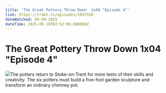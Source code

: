 ```yaml
---
title: 'The Great Pottery Throw Down  1x04 "Episode 4"' 
link: https://trakt.tv/episodes/2057550
dateWatched: 09-09-2025
dateTime: 2025-09-10T03:52:00.000000Z
---
```

# The Great Pottery Throw Down  1x04 "Episode 4"

![](https://walter-r2.trakt.tv/images/episodes/002/057/550/screenshots/thumb/fa245fb65d.jpg)The potters return to Stoke-on-Trent for more tests of their skills and creativity. The six potters must build a five-foot garden sculpture and transform an ordinary chimney pot.